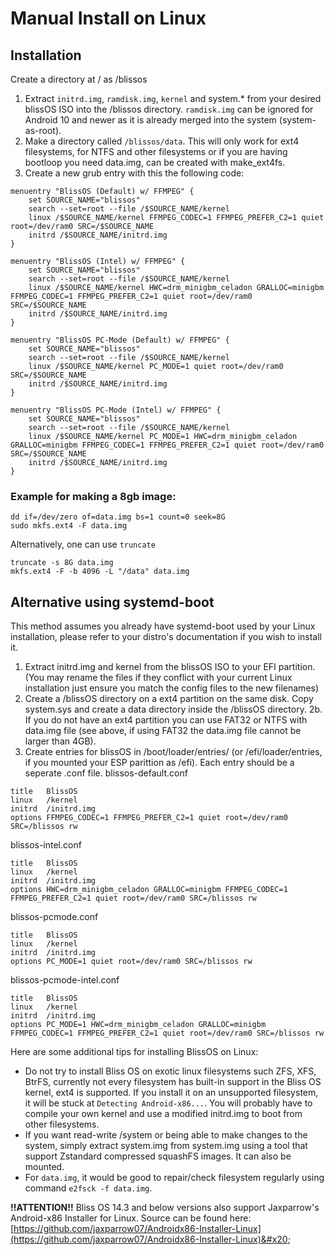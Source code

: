 # Manual Install on Linux

## Installation

Create a directory at / as /blissos

1. Extract `initrd.img`, `ramdisk.img`, `kernel` and system.\* from your desired blissOS ISO into the /blissos directory. `ramdisk.img` can be ignored for Android 10 and newer as it is already merged into the system (system-as-root).
2. Make a directory called `/blissos/data`. This will only work for ext4 filesystems, for NTFS and other filesystems or if you are having bootloop you need data.img, can be created with make\_ext4fs. 
3. Create a new grub entry with this the following code:&#x20;

```
menuentry "BlissOS (Default) w/ FFMPEG" { 
    set SOURCE_NAME="blissos"
    search --set=root --file /$SOURCE_NAME/kernel 
    linux /$SOURCE_NAME/kernel FFMPEG_CODEC=1 FFMPEG_PREFER_C2=1 quiet root=/dev/ram0 SRC=/$SOURCE_NAME  
    initrd /$SOURCE_NAME/initrd.img
}

menuentry "BlissOS (Intel) w/ FFMPEG" { 
    set SOURCE_NAME="blissos"
    search --set=root --file /$SOURCE_NAME/kernel 
    linux /$SOURCE_NAME/kernel HWC=drm_minigbm_celadon GRALLOC=minigbm FFMPEG_CODEC=1 FFMPEG_PREFER_C2=1 quiet root=/dev/ram0 SRC=/$SOURCE_NAME  
    initrd /$SOURCE_NAME/initrd.img
}

menuentry "BlissOS PC-Mode (Default) w/ FFMPEG" { 
    set SOURCE_NAME="blissos"
    search --set=root --file /$SOURCE_NAME/kernel 
    linux /$SOURCE_NAME/kernel PC_MODE=1 quiet root=/dev/ram0 SRC=/$SOURCE_NAME  
    initrd /$SOURCE_NAME/initrd.img
}

menuentry "BlissOS PC-Mode (Intel) w/ FFMPEG" { 
    set SOURCE_NAME="blissos"
    search --set=root --file /$SOURCE_NAME/kernel 
    linux /$SOURCE_NAME/kernel PC_MODE=1 HWC=drm_minigbm_celadon GRALLOC=minigbm FFMPEG_CODEC=1 FFMPEG_PREFER_C2=1 quiet root=/dev/ram0 SRC=/$SOURCE_NAME  
    initrd /$SOURCE_NAME/initrd.img
}
```

### **Example for making a 8gb image:**&#x20;

```
dd if=/dev/zero of=data.img bs=1 count=0 seek=8G
sudo mkfs.ext4 -F data.img
```
Alternatively, one can use `truncate`
```
truncate -s 8G data.img
mkfs.ext4 -F -b 4096 -L "/data" data.img
```
## Alternative using systemd-boot
This method assumes you already have systemd-boot used by your Linux installation, please refer to your distro's documentation if you wish to install it.
1. Extract initrd.img and kernel from the blissOS ISO to your EFI partition. (You may rename the files if they conflict with your current Linux installation just ensure you match the config files to the new filenames)
2. Create a /blissOS directory on a ext4 partition on the same disk. Copy system.sys and create a data directory inside the /blissOS directory.
2b. If you do not have an ext4 partition you can use FAT32 or NTFS with data.img file (see above, if using FAT32 the data.img file cannot be larger than 4GB).
3. Create entries for blissOS in /boot/loader/entries/ (or /efi/loader/entries, if you mounted your ESP parittion as /efi). Each entry should be a seperate .conf file.
blissos-default.conf
```
title   BlissOS
linux   /kernel
initrd  /initrd.img
options FFMPEG_CODEC=1 FFMPEG_PREFER_C2=1 quiet root=/dev/ram0 SRC=/blissos rw
```
blissos-intel.conf
```
title   BlissOS
linux   /kernel
initrd  /initrd.img
options HWC=drm_minigbm_celadon GRALLOC=minigbm FFMPEG_CODEC=1 FFMPEG_PREFER_C2=1 quiet root=/dev/ram0 SRC=/blissos rw
```
blissos-pcmode.conf
```
title   BlissOS
linux   /kernel
initrd  /initrd.img
options PC_MODE=1 quiet root=/dev/ram0 SRC=/blissos rw
```
blissos-pcmode-intel.conf
```
title   BlissOS
linux   /kernel
initrd  /initrd.img
options PC_MODE=1 HWC=drm_minigbm_celadon GRALLOC=minigbm FFMPEG_CODEC=1 FFMPEG_PREFER_C2=1 quiet root=/dev/ram0 SRC=/blissos rw
```

Here are some additional tips for installing BlissOS on Linux:
- Do not try to install Bliss OS on exotic linux filesystems such ZFS, XFS, BtrFS, currently not every filesystem has built-in support in the Bliss OS kernel, ext4 is supported. If you install it on an unsupported filesystem, it will be stuck at `Detecting Android-x86...`. You will probably have to compile your own kernel and use a modified initrd.img to boot from other filesystems.
- If you want read-write /system or being able to make changes to the system, simply extract system.img from system.img using a tool that support Zstandard compressed squashFS images. It can also be mounted.
- For `data.img`, it would be good to repair/check filesystem regularly using command `e2fsck -f data.img`. 

**!!ATTENTION!!** Bliss OS 14.3 and below versions also support Jaxparrow's Android-x86 Installer for Linux. Source can be found here: [https://github.com/jaxparrow07/Androidx86-Installer-Linux](https://github.com/jaxparrow07/Androidx86-Installer-Linux)&#x20;
